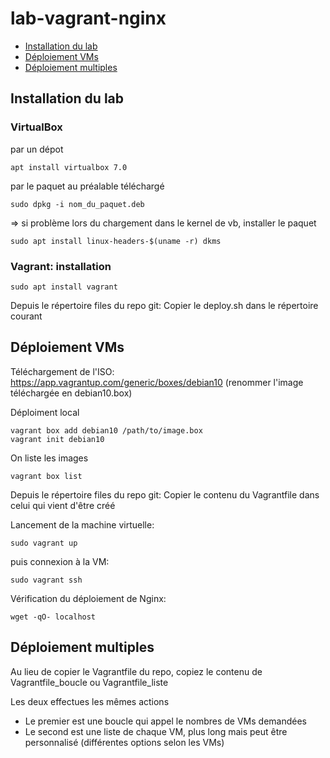 # lab-vagrant-nginx

- [Installation du lab](#installation-du-lab)
- [Déploiement VMs](#déploiement-vms)
- [Déploiement multiples](#déploiement-multiples)

## Installation du lab

### VirtualBox
par un dépot 
```
apt install virtualbox 7.0
```

par le paquet au préalable téléchargé
```
sudo dpkg -i nom_du_paquet.deb
```
=> si problème lors du chargement dans le kernel de vb, installer le paquet 
```
sudo apt install linux-headers-$(uname -r) dkms
```

### Vagrant: installation
```
sudo apt install vagrant
```
Depuis le répertoire files du repo git:
Copier le deploy.sh dans le répertoire courant

## Déploiement VMs

Téléchargement de l'ISO:
https://app.vagrantup.com/generic/boxes/debian10
(renommer l'image téléchargée en debian10.box)

Déploiment local
```
vagrant box add debian10 /path/to/image.box
vagrant init debian10
```
On liste les images
```
vagrant box list
```
Depuis le répertoire files du repo git:
Copier le contenu du Vagrantfile dans celui qui vient d'être créé

Lancement de la machine virtuelle:
```
sudo vagrant up
```

puis connexion à la VM:
```
sudo vagrant ssh
```

Vérification du déploiement de Nginx:
```
wget -qO- localhost
```

## Déploiement multiples
Au lieu de copier le Vagrantfile du repo, copiez le contenu de
Vagrantfile_boucle
ou
Vagrantfile_liste

Les deux effectues les mêmes actions
- Le premier est une boucle qui appel le nombres de VMs demandées
- Le second est une liste de chaque VM, plus long mais peut être personnalisé (différentes options selon les VMs)
